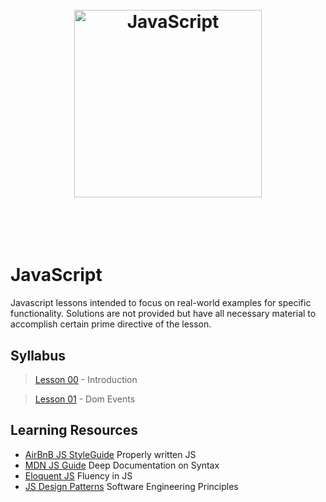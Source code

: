 <h1 align="center">
	<br>
	<img height="300" src="https://upload.wikimedia.org/wikipedia/commons/9/99/Unofficial_JavaScript_logo_2.svg" alt="JavaScript">
	<br>
	<br>
	<br>
</h1>

# JavaScript
Javascript lessons intended to focus on real-world examples for specific functionality. Solutions are not provided but have all necessary material to accomplish certain prime directive of the lesson.

## Syllabus
> [Lesson 00](https://github.com/jaimevirgen/JS/tree/master/lessons/lesson_00) - Introduction

> [Lesson 01](https://github.com/jaimevirgen/JS/tree/master/lessons/lesson_01) - Dom Events

## Learning Resources
- [AirBnB JS StyleGuide](https://github.com/airbnb/javascript) Properly written JS
- [MDN JS Guide](https://developer.mozilla.org/en-US/docs/Web/JavaScript/Guide) Deep Documentation on Syntax
- [Eloquent JS](http://eloquentjavascript.net/) Fluency in JS
- [JS Design Patterns](https://addyosmani.com/resources/essentialjsdesignpatterns/book/) Software Engineering Principles